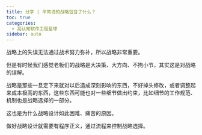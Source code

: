 ```yaml
---
title: 分享 | 平常说的战略包含了什么？
toc: true
categories: 
  - 高认知软件工程星球
sidebar: auto
---
```


战略上的失误无法通过战术努力弥补，所以战略非常重要。

但是有时候我们感觉老板们的战略是大决策、大方向、不拘小节，其实这是对战略的误解。

战略是那些一旦定下来就对以后造成深刻影响的东西，不好掉头修改，或者调整起来成本极高的东西，这些东西可能也对一些细节做出约束，比如细节的工作规范、机制也是战略选择的一部分。

这也是为什么战略设计如此困难、痛苦的原因。

做好战略设计就需要有程序正义，通过流程来控制战略选择。
